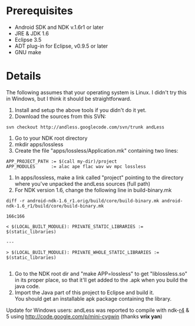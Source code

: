 # Prerequisites #

  * Android SDK and NDK v.1.6r1 or later
  * JRE & JDK 1.6
  * Eclipse 3.5
  * ADT plug-in for Eclipse, v0.9.5 or later
  * GNU make

# Details #

The following assumes that your operating system is Linux.
I didn't try this in Windows, but I think it should be straightforward.

  1. Install and setup the above tools if you didn't do it yet.
  1. Download the sources from this SVN:
```
svn checkout http://andless.googlecode.com/svn/trunk andLess
```
  1. Go to your NDK root directory
  1. mkdir apps/lossless
  1. Create the file "apps/lossless/Application.mk" containing two lines:
```
APP_PROJECT_PATH := $(call my-dir)/project
APP_MODULES      := alac ape flac wav wv mpc lossless
```
  1. In apps/lossless, make a link called "project" pointing to the directory where you've unpacked the andLess sources (full path)
  1. For NDK version 1.6, change the following line in build-binary.mk <br>
<pre><code>diff -r android-ndk-1.6_r1.orig/build/core/build-binary.mk android-ndk-1.6_r1/build/core/build-binary.mk<br>
166c166<br>
&lt; $(LOCAL_BUILT_MODULE): PRIVATE_STATIC_LIBRARIES := $(static_libraries)<br>
---<br>
&gt; $(LOCAL_BUILT_MODULE): PRIVATE_WHOLE_STATIC_LIBRARIES := $(static_libraries)<br>
</code></pre>
<ol><li>Go to the NDK root dir and "make APP=lossless" to get "liblossless.so" in its proper place, so that it'll get added to the .apk when you build the java code.<br>
</li><li>Import the Java part of this project to Eclipse and build it.<br>
You should get an installable apk package containing the library.</li></ol>

Update for Windows users: andLess was reported to compile with ndk-<a href='https://code.google.com/p/andless/source/detail?r=4'>r4</a> & 5 using <a href='http://code.google.com/p/mini-cygwin'>http://code.google.com/p/mini-cygwin</a> (thanks <b>vrix yan</b>)